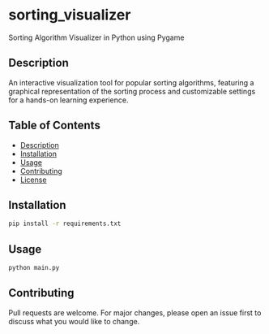 # sorting_visualizer
Sorting Algorithm Visualizer in Python using Pygame

## Description
An interactive visualization tool for popular sorting algorithms, featuring a graphical representation of the sorting process and customizable settings for a hands-on learning experience.

## Table of Contents
- [Description](#description)
- [Installation](#installation)
- [Usage](#usage)
- [Contributing](#contributing)
- [License](#license)

## Installation
```bash
pip install -r requirements.txt
```

## Usage
```bash
python main.py
```

## Contributing
Pull requests are welcome. For major changes, please open an issue first to discuss what you would like to change.

